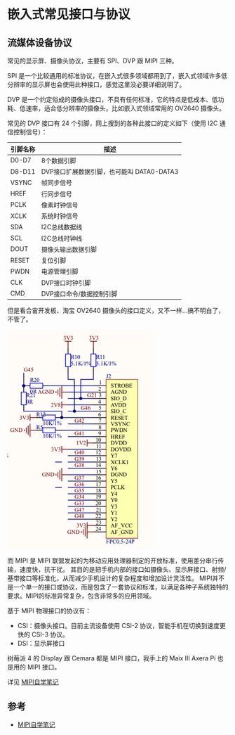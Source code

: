 # 嵌入式常见接口与协议


## 流媒体设备协议

常见的显示屏、摄像头协议，主要有 SPI、DVP 跟 MIPI 三种。

SPI 是一个比较通用的标准协议，在嵌入式很多领域都用到了，嵌入式领域许多低分辨率的显示屏也会使用此种接口，感觉这里没必要详细说明了。

DVP 是一个约定俗成的摄像头接口，不具有任何标准，它的特点是低成本、低功耗、低速率，适合低分辨率的摄像头，比如嵌入式领域常用的 OV2640 摄像头。

常见的 DVP 接口有 24 个引脚，网上搜到的各种此接口的定义如下（使用 I2C 通信控制信号）：

| 引脚名称        | 描述             |
| ----------- | -------------- |
| D0-D7       | 8个数据引脚         |
| D8-D11      | DVP接口扩展数据引脚，也可能叫 DATA0-DATA3    |
| VSYNC       | 帧同步信号          |
| HREF        | 行同步信号          |
| PCLK        | 像素时钟信号         |
| XCLK        | 系统时钟信号         |
| SDA         | I2C总线数据线       |
| SCL         | I2C总线时钟线       |
| DOUT        | 摄像头输出数据引脚      |
| RESET       | 复位引脚           |
| PWDN        | 电源管理引脚         |
| CLK         | DVP接口时钟引脚      |
| CMD         | DVP接口命令/数据控制引脚 |

但是看合宙开发板、淘宝 OV2640 摄像头的接口定义，又不一样...搞不明白了，不管了。

![](./_img/luatos-esp32s3-dvp-port.png)

而 MIPI 是 MIPI 联盟发起的为移动应用处理器制定的开放标准，使用差分串行传输，速度快，抗干扰。
其目的是把手机内部的接口如摄像头、显示屏接口、射频/基带接口等标准化，从而减少手机设计的复杂程度和增加设计灵活性。
MIPI并不是一个单一的接口或协议，而是包含了一套协议和标准，以满足各种子系统独特的要求。MIPI的标准异常复杂，包含非常多的应用领域。

基于 MIPI 物理接口的协议有：

- CSI：摄像头接口。目前主流设备使用 CSI-2 协议，智能手机在切换到速度更快的 CSI-3 协议。
- DSI：显示屏接口

树莓派 4 的 Display 跟 Cemara 都是 MIPI 接口，我手上的 Maix III Axera Pi 也是用的 MIPI 接口。

详见 [MIPI自学笔记](https://zhuanlan.zhihu.com/p/92682047)




## 参考

- [MIPI自学笔记](https://zhuanlan.zhihu.com/p/92682047)
